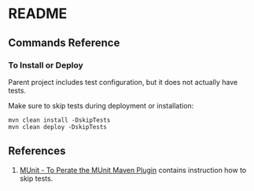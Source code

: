 # README

## Commands Reference

### To Install or Deploy

Parent project includes test configuration, but it does not actually have tests.

Make sure to skip tests during deployment or installation:

    mvn clean install -DskipTests
    mvn clean deploy -DskipTests

## References

1. [MUnit - To Perate the MUnit Maven Plugin](https://docs.mulesoft.com/munit/2.1/munit-maven-plugin) contains instruction how to skip tests.
